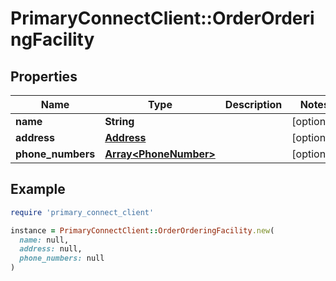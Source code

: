 # PrimaryConnectClient::OrderOrderingFacility

## Properties

| Name | Type | Description | Notes |
| ---- | ---- | ----------- | ----- |
| **name** | **String** |  | [optional] |
| **address** | [**Address**](Address.md) |  | [optional] |
| **phone_numbers** | [**Array&lt;PhoneNumber&gt;**](PhoneNumber.md) |  | [optional] |

## Example

```ruby
require 'primary_connect_client'

instance = PrimaryConnectClient::OrderOrderingFacility.new(
  name: null,
  address: null,
  phone_numbers: null
)
```

